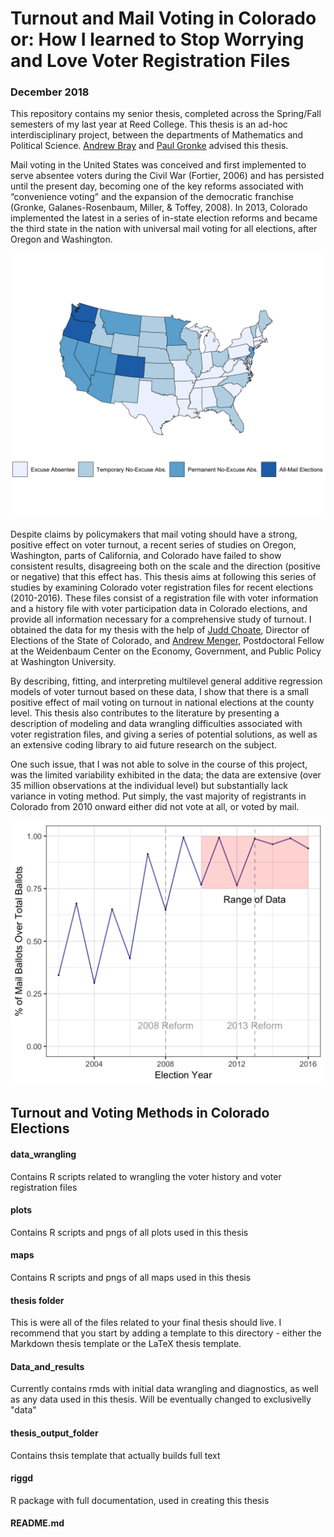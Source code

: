 # Turnout and Mail Voting in Colorado or: How I learned to Stop Worrying and Love Voter Registration Files
### December 2018

This repository contains my senior thesis, completed across the Spring/Fall semesters of my last year at Reed College. This thesis is an ad-hoc interdisciplinary project, between the departments of Mathematics and Political Science. [Andrew Bray](http://andrewpbray.github.io/) and [Paul Gronke](https://blogs.reed.edu/paul-gronke/) advised this thesis.

Mail voting in the United States was conceived and first implemented to serve
absentee voters during the Civil War (Fortier, 2006) and has persisted until the present
day, becoming one of the key reforms associated with “convenience voting” and the
expansion of the democratic franchise (Gronke, Galanes-Rosenbaum, Miller, & Toffey,
2008). In 2013, Colorado implemented the latest in a series of in-state election reforms
and became the third state in the nation with universal mail voting for all elections,
after Oregon and Washington. 

![](maps/us_vbm_status.png)

Despite claims by policymakers that mail voting should
have a strong, positive effect on voter turnout, a recent series of studies on Oregon,
Washington, parts of California, and Colorado have failed to show consistent results,
disagreeing both on the scale and the direction (positive or negative) that this effect
has. This thesis aims at following this series of studies by examining Colorado voter
registration files for recent elections (2010-2016). These files consist of a registration
file with voter information and a history file with voter participation data in Colorado
elections, and provide all information necessary for a comprehensive study of turnout. I obtained the data for my thesis with the help of [Judd Choate](https://www.sos.state.co.us/), Director of Elections of the State of Colorado, and [Andrew Menger](www.andrewmenger.com), Postdoctoral Fellow at the Weidenbaum Center on the Economy, Government, and Public Policy at Washington University.

By describing, fitting, and interpreting multilevel general additive regression models of
voter turnout based on these data, I show that there is a small positive effect of mail
voting on turnout in national elections at the county level. This thesis also contributes
to the literature by presenting a description of modeling and data wrangling difficulties
associated with voter registration files, and giving a series of potential solutions, as
well as an extensive coding library to aid future research on the subject.

One such issue, that I was not able to solve in the course of this project, was the limited variability exhibited in the data; the data are extensive (over 35 million observations at the individual level)
but substantially lack variance in voting method. Put simply, the vast majority of
registrants in Colorado from 2010 onward either did not vote at all, or voted by mail.

![](plots/vbm_county_graph.png)

## Turnout and Voting Methods in Colorado Elections

#### data_wrangling

Contains R scripts related to wrangling the voter history and voter registration files

#### plots

Contains R scripts and pngs of all plots used in this thesis

#### maps

Contains R scripts and pngs of all maps used in this thesis

#### thesis folder

This is were all of the files related to your final thesis should live. I recommend that you start by adding a template to this directory - either the Markdown thesis template or the LaTeX thesis template.

#### Data_and_results

Currently contains rmds with initial data wrangling and diagnostics, as well as any data used in this thesis. Will be eventually changed to exclusivelly "data"

#### thesis_output_folder

Contains thsis template that actually builds full text

#### riggd

R package with full documentation, used in creating this thesis
#### README.md


